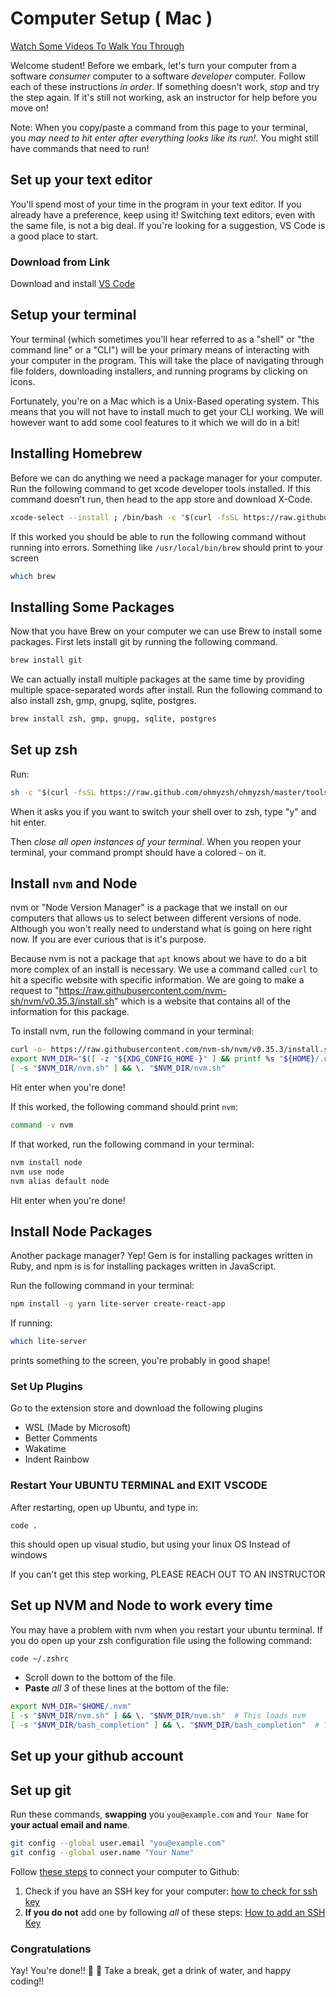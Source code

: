 # Computer Setup ( Mac )
[Watch Some Videos To Walk You Through](https://youtu.be/IgQbOZ1i6yM)

Welcome student! Before we embark, let's turn your computer from a software _consumer_ computer to a software _developer_ computer. Follow each of these instructions _in order_. If something doesn't work, *stop* and try the step again. If it's still not working, ask an instructor for help before you move on!

Note: When you copy/paste a command from this page to your terminal, you *may need to hit enter after everything looks like its run!*. You might still have commands that need to run!

## Set up your text editor

You'll spend most of your time in the program in your text editor. If you already have a preference, keep using it! Switching text editors, even with the same file, is not a big deal. If you're looking for a suggestion, VS Code is a good place to start.

### Download from Link

Download and install [VS Code](https://code.visualstudio.com/)

## Setup your terminal

Your terminal (which sometimes you'll hear referred to as a "shell" or "the command line" or a "CLI") will be your primary means of interacting with your computer in the program. This will take the place of navigating through file folders, downloading installers, and running programs by clicking on icons.

Fortunately, you're on a Mac which is a Unix-Based operating system. This means that you will not have to install much to get your CLI working. We will however want to add some cool features to it which we will do in a bit!


## Installing Homebrew
Before we can do anything we need a package manager for your computer. Run the following command to get xcode developer tools installed. If this command doesn't run, then head to the app store and download X-Code.

```sh
xcode-select --install ; /bin/bash -c "$(curl -fsSL https://raw.githubusercontent.com/Homebrew/install/master/install.sh)"
```

If this worked you should be able to run the following command without running into errors. Something like `/usr/local/bin/brew` should print to your screen

```sh
which brew
```

## Installing Some Packages

Now that you have Brew on your computer we can use Brew to install some packages. First lets install git by running the following command.

```sh
brew install git
```

We can actually install multiple packages at the same time by providing multiple space-separated words after install. Run the following command to also install zsh, gmp, gnupg, sqlite, postgres.

```sh
brew install zsh, gmp, gnupg, sqlite, postgres
```
## Set up zsh

Run:

```bash
sh -c "$(curl -fsSL https://raw.github.com/ohmyzsh/ohmyzsh/master/tools/install.sh)"
```

When it asks you if you want to switch your shell over to zsh, type "y" and hit enter.

Then *close all open instances of your terminal*. When you reopen your terminal, your command prompt should have a colored `~` on it.

## Install `nvm` and Node

nvm or "Node Version Manager" is a package that we install on our computers that allows us to select between different versions of node. Although you won't really need to understand what is going on here right now. If you are ever curious that is it's purpose.

Because nvm is not a package that `apt` knows about we have to do a bit more complex of an install is necessary. We use a command called `curl` to hit a specific website with specific information. We are going to make a request to "https://raw.githubusercontent.com/nvm-sh/nvm/v0.35.3/install.sh" which is a website that contains all of the information for this package.

To install nvm, run the following command in your terminal:

```bash
curl -o- https://raw.githubusercontent.com/nvm-sh/nvm/v0.35.3/install.sh | zsh
export NVM_DIR="$([ -z "${XDG_CONFIG_HOME-}" ] && printf %s "${HOME}/.nvm" || printf %s "${XDG_CONFIG_HOME}/nvm")"
[ -s "$NVM_DIR/nvm.sh" ] && \. "$NVM_DIR/nvm.sh"
```

Hit enter when you're done!

If this worked, the following command should print `nvm`:

```bash
command -v nvm
```

If that worked, run the following command in your terminal:

```bash
nvm install node
nvm use node
nvm alias default node
```

Hit enter when you're done!

## Install Node Packages

Another package manager? Yep! Gem is for installing packages written in Ruby, and npm is is for installing packages written in JavaScript.

Run the following command in your terminal:

```bash
npm install -g yarn lite-server create-react-app
```

If running:

```bash
which lite-server
```

prints something to the screen, you're probably in good shape!

### Set Up Plugins

Go to the extension store and download the following plugins

- WSL (Made by Microsoft)
- Better Comments
- Wakatime
- Indent Rainbow

### Restart Your UBUNTU TERMINAL and EXIT VSCODE

After restarting, open up Ubuntu, and type in:

```
code .
```

this should open up visual studio, but using your linux OS Instead of windows

If you can't get this step working, PLEASE REACH OUT TO AN INSTRUCTOR

## Set up NVM and Node to work every time

You may have a problem with nvm when you restart your ubuntu terminal. If you do open up your zsh configuration file using the following command:


```zsh
code ~/.zshrc
```

* Scroll down to the bottom of the file.
* **Paste** *all 3* of these lines at the bottom of the file:

```zsh
export NVM_DIR="$HOME/.nvm"
[ -s "$NVM_DIR/nvm.sh" ] && \. "$NVM_DIR/nvm.sh"  # This loads nvm
[ -s "$NVM_DIR/bash_completion" ] && \. "$NVM_DIR/bash_completion"  # This loads nvm bash_completion
```
## Set up your github account
<!-- ! Insert Video Link Here -->


## Set up git
<!-- ! Insert Video Here -->

Run these commands, **swapping** you `you@example.com` and `Your Name` for **your actual email and name**.

```bash
git config --global user.email "you@example.com"
git config --global user.name "Your Name"
```

Follow [these steps](https://help.github.com/en/github/authenticating-to-github/connecting-to-github-with-ssh) to connect your computer to Github:

1. Check if you have an SSH key for your computer: [how to check for ssh key](https://docs.github.com/en/github/authenticating-to-github/checking-for-existing-ssh-keys)
2. **If you do not** add one by following *all* of these steps: [How to add an SSH Key](https://docs.github.com/en/github/authenticating-to-github/generating-a-new-ssh-key-and-adding-it-to-the-ssh-agent)


### Congratulations

Yay! You're done!! 🙌 💃
Take a break, get a drink of water, and happy coding!!
